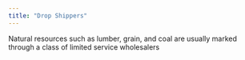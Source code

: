 ```yaml
---
title: "Drop Shippers"
---
```

Natural resources such as lumber, grain, and coal are usually marked through a class of limited service wholesalers

